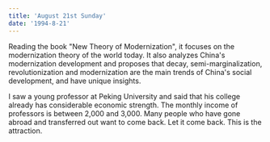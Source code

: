 ```yaml
---
title: 'August 21st Sunday'
date: '1994-8-21'
---
```


Reading the book "New Theory of Modernization", it focuses on the modernization theory of the world today. It also analyzes China's modernization development and proposes that decay, semi-marginalization, revolutionization and modernization are the main trends of China's social development, and have unique insights.

I saw a young professor at Peking University and said that his college already has considerable economic strength. The monthly income of professors is between 2,000 and 3,000. Many people who have gone abroad and transferred out want to come back. Let it come back. This is the attraction.

